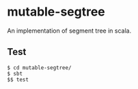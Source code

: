 # mutable-segtree

An implementation of segment tree in scala.

## Test
```
$ cd mutable-segtree/
$ sbt
$$ test
```

